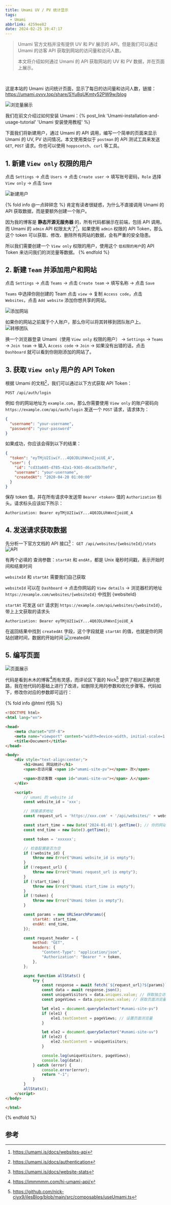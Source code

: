 ```yaml
---
title: Umami UV / PV 统计显示
tags:
  - Umami
abbrlink: 4259ee82
date: 2024-02-25 19:47:17
---
```


> Umami 官方文档并没有提供 UV 和 PV 展示的 API，但是我们可以通过 Umami 的访客 API 获取到网站的访问量和访问人数。
> 
> 本文将介绍如何通过 Umami 的 API 获取网站的 UV 和 PV 数据，并在页面上展示。

<br>

这是本站的 Umami 访问统计页面，显示了每日的访问量和访问人数，链接：https://umami.ovvv.top/share/SYu8qUKmty52PW9w/blog

![浏览量展示](https://pic4.zhimg.com/80/v2-a96d771513470a3a394727e04bb3afcb_1440w.webp)

我们在前文介绍过如何安装 Umami：{% post_link 'Umami-installation-and-usage-tutorial' 'Umami 安装使用教程' %}

下面我们将新建用户，通过 Umami 的 API 调用，编写一个简单的页面来显示 Umami 的 UV, PV 访问情况。本文使用类似于 `postman` 的 API 测试工具来发送 `GET`, `POST` 请求。你也可以使用 `hoppscotch`、`curl` 等工具。

## 1. 新建 `View only` 权限的用户

点击 `Settings` -> 点击 `Users` -> 点击 `Create user` -> 填写账号密码，`Role` 选择 `View only` -> 点击 `Save`

![新建用户](https://pic1.zhimg.com/80/v2-3947dd0fa291aa3db02b5bb251ea2d30_1440w.webp)


{% fold info @一点碎碎念 %}
肯定有读者很疑惑，为什么不直接调用 Umami 的 API 获取数据，而是要额外创建一个账户。

因为我的博客是 **静态开源无服务器** 的，所有代码都展示在前端，包括 API 调用。而 Umami 的 `admin` API 权限太大了[^1]，如果使用 `admin` 权限的 API Token，那么这个 token 可以获取、修改、删除所有网站的数据，会有严重的安全隐患。

所以我们需要创建一个 `View only` 权限的用户，使用这个 `低权限的用户`的 API Token 来访问我们的浏览量等数据。
{% endfold %}

## 2. 新建 `Team` 并添加用户和网站

点击 `Settings` -> 点击 `Teams` -> 点击 `Create team` -> 填写名称 -> 点击 `Save`

`Teams` 中选择你刚创建的 Team 点击 `view` -> 复制 `Access code`，点击 `Websites`，点击 `Add website` 添加你想共享的网站。

![添加网站](https://pic4.zhimg.com/80/v2-6bec3db22890310bfba2a0875981caa7_1440w.webp)

如果你的网站之前属于个人账户，那么你可以将其转移到团队账户上。
![转移团队](https://pic4.zhimg.com/80/v2-d1d4ab90948235cadafd0b64c43ce2e7_1440w.webp)

换一个浏览器登录 Umami（使用 `View only` 权限的用户） -> `Settings` -> `Teams` -> `Join team` -> 输入 `Access code` -> `Join` -> 如果没有出错的话，点击 `Dashboard` 就可以看到你刚刚添加的网站了。

## 3. 获取 `View only` 用户的 API Token
根据 Umami 的文档[^2]，我们可以通过以下方式获取 API Token：

```
POST /api/auth/login
```
例如 你的网站地址为 `example.com`，那么你需要使用 `View only` 的账户密码向 `https://example.com/api/auth/login` 发送一个 `POST` 请求，请求体为：

```json
{
  "username": "your-username",
  "password": "your-password"
}
```

如果成功，你应该会得到以下的结果：
```json
{
  "token": "eyTMjU2IiwiY...4Q0JDLUhWxnIjoiUE_A",
  "user": {
    "id": "cd33a605-d785-42a1-9365-d6cad3b7befd",
    "username": "your-username",
    "createdAt": "2020-04-20 01:00:00"
  }
}
```

保存 token 值，并在所有请求中发送带 `Bearer <token>` 值的 `Authorization` 标头。请求标头应该如下所示：

```
Authorization: Bearer eyTMjU2IiwiY...4Q0JDLUhWxnIjoiUE_A
```

## 4. 发送请求获取数据

先分析一下官方文档的 API 接口[^3]：
`GET /api/websites/{websiteId}/stats`
![API](https://pic2.zhimg.com/80/v2-3c570a96d2d263c81415fea5a97a94fd_1440w.webp)

有两个必填的 查询参数：`startAt` 和 `endAt`，都是 Unix 毫秒时间戳，表示开始时间和结束时间

`websiteId` 和 `startAt` 需要我们自己获取

`websiteId` 可以在 `Dashboard` -> 点击你网站的 `View details` -> 浏览器栏的地址 `https://example.com/websites/{websiteId}` 中找到 {websiteId}

`startAt` 可发送 `GET` 请求到 `https://example.com/api/websites/{websiteId}`，带上上文获取的请求头

```
Authorization: Bearer eyTMjU2IiwiY...4Q0JDLUhWxnIjoiUE_A
```

在返回结果中找到 `createdAt` 字段，这个字段就是 `startAt` 的值，也就是你的网站创建时间，数据的开始时间
![createdAt](https://pic3.zhimg.com/80/v2-0f39fd39907c3d7bd911395ba890d82e_1440w.webp)


## 5. 编写页面

![页面展示](https://pic1.zhimg.com/80/v2-c07238914da7b6773ee1d26f03ace7f0_1440w.webp)

代码是看到木木的博客[^4]而有灵感，而评论区下面的 Nick[^5] 提供了相对正确的思路，我在他代码的基础上进行了改进，如删除无用的参数和优化步骤等。代码如下，修改你对应的参数即可运行：

{% fold info @html 代码 %}
```html
<!DOCTYPE html>
<html lang="en">

<head>
    <meta charset="UTF-8">
    <meta name="viewport" content="width=device-width, initial-scale=1.0">
    <title>Document</title>
</head>

<body>
    <div style="text-align:center;">
        <h1>Umami 网站统计</h1>
        <span>总访问量 <span id="umami-site-pv"></span> 次</span>

        <span>总访客数 <span id="umami-site-uv"></span> 人</span>
    </div>

    <script>
        // umami 的 website id
        const website_id = 'xxx';

        // 拼接请求地址
        const request_url = 'https://xxx.com' + '/api/websites/' + website_id + '/stats';

        const start_time = new Date('2024-01-01').getTime(); // 你的网站创建时间
        const end_time = new Date().getTime();

        const token = 'xxxxxx';

        // 检查配置是否为空
        if (!website_id) {
            throw new Error("Umami website_id is empty");
        }
        if (!request_url) {
            throw new Error("Umami request_url is empty");
        }
        if (!start_time) {
            throw new Error("Umami start_time is empty");
        }
        if (!token) {
            throw new Error("Umami token is empty");
        }

        const params = new URLSearchParams({
            startAt: start_time,
            endAt: end_time,
        });

        const request_header = {
            method: "GET",
            headers: {
                "Content-Type": "application/json",
                "Authorization": "Bearer " + token,
            },
        };

        async function allStats() {
            try {
                const response = await fetch(`${request_url}?${params}`, request_header);
                const data = await response.json();
                const uniqueVisitors = data.uniques.value; // 获取独立访客数
                const pageViews = data.pageviews.value; // 获取页面浏览量

                let ele1 = document.querySelector("#umami-site-pv")
                if (ele1) {
                    ele1.textContent = pageViews; // 设置页面浏览量
                }

                let ele2 = document.querySelector("#umami-site-uv")
                if (ele2) {
                    ele2.textContent = uniqueVisitors;
                }

                console.log(uniqueVisitors, pageViews);
                console.log(data);
            } catch (error) {
                console.error(error);
                return "-1";
            }
        }
        allStats();
    </script>
</body>

</html>
```
{% endfold %}

## 参考
[^1]: https://umami.is/docs/websites-api
[^2]: https://umami.is/docs/authentication
[^3]: https://umami.is/docs/website-stats
[^4]: https://immmmm.com/hi-umami-api/
[^5]: https://github.com/nick-cjyx9/ilesBlog/blob/main/src/composables/useUmami.ts